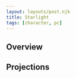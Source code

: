 ```yaml
---
layout: layouts/post.njk
title: Starlight
tags: [character, pc]
---
```


## Overview


## Projections
